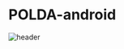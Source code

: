 # POLDA-android
![header](https://capsule-render.vercel.app/api?type=rounded&color=FFCACA&height=200&section=header&text=Polda&fontSize=90&fontColor=3C3C3C&desc=|%20나만의%20폴라로이드%20다이어리&descSize=27&descAlign=65&descAlignY=55&fontAlign=28)
